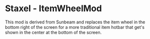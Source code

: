 ﻿# Staxel - ItemWheelMod

This mod is derived from Sunbeam and replaces the item wheel in the bottom right of the screen for a more traditional item hotbar
that get's shown in the center at the bottom of the screen.